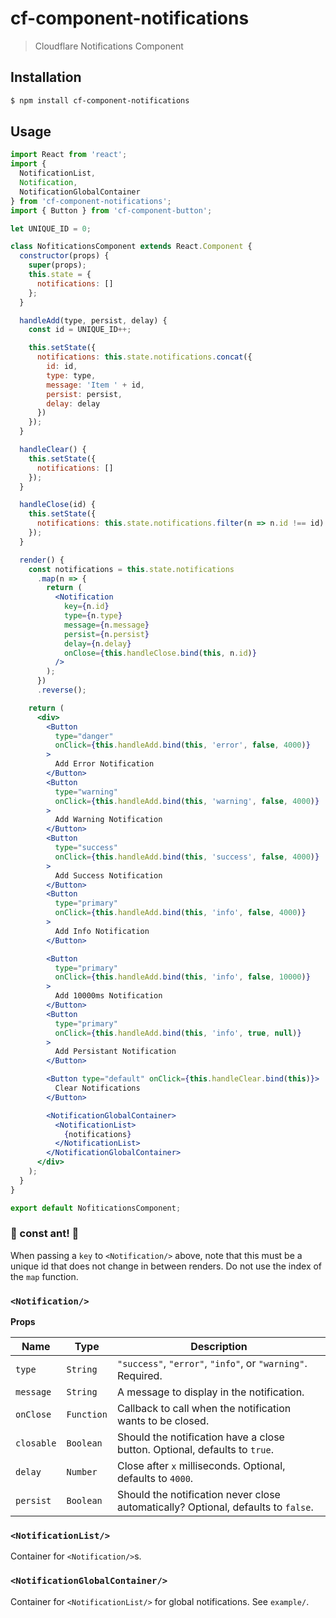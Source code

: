 # cf-component-notifications

> Cloudflare Notifications Component

## Installation

```sh
$ npm install cf-component-notifications
```

## Usage

```jsx
import React from 'react';
import {
  NotificationList,
  Notification,
  NotificationGlobalContainer
} from 'cf-component-notifications';
import { Button } from 'cf-component-button';

let UNIQUE_ID = 0;

class NofiticationsComponent extends React.Component {
  constructor(props) {
    super(props);
    this.state = {
      notifications: []
    };
  }

  handleAdd(type, persist, delay) {
    const id = UNIQUE_ID++;

    this.setState({
      notifications: this.state.notifications.concat({
        id: id,
        type: type,
        message: 'Item ' + id,
        persist: persist,
        delay: delay
      })
    });
  }

  handleClear() {
    this.setState({
      notifications: []
    });
  }

  handleClose(id) {
    this.setState({
      notifications: this.state.notifications.filter(n => n.id !== id)
    });
  }

  render() {
    const notifications = this.state.notifications
      .map(n => {
        return (
          <Notification
            key={n.id}
            type={n.type}
            message={n.message}
            persist={n.persist}
            delay={n.delay}
            onClose={this.handleClose.bind(this, n.id)}
          />
        );
      })
      .reverse();

    return (
      <div>
        <Button
          type="danger"
          onClick={this.handleAdd.bind(this, 'error', false, 4000)}
        >
          Add Error Notification
        </Button>
        <Button
          type="warning"
          onClick={this.handleAdd.bind(this, 'warning', false, 4000)}
        >
          Add Warning Notification
        </Button>
        <Button
          type="success"
          onClick={this.handleAdd.bind(this, 'success', false, 4000)}
        >
          Add Success Notification
        </Button>
        <Button
          type="primary"
          onClick={this.handleAdd.bind(this, 'info', false, 4000)}
        >
          Add Info Notification
        </Button>

        <Button
          type="primary"
          onClick={this.handleAdd.bind(this, 'info', false, 10000)}
        >
          Add 10000ms Notification
        </Button>
        <Button
          type="primary"
          onClick={this.handleAdd.bind(this, 'info', true, null)}
        >
          Add Persistant Notification
        </Button>

        <Button type="default" onClick={this.handleClear.bind(this)}>
          Clear Notifications
        </Button>

        <NotificationGlobalContainer>
          <NotificationList>
            {notifications}
          </NotificationList>
        </NotificationGlobalContainer>
      </div>
    );
  }
}

export default NofiticationsComponent;
```

### :rotating_light: const ant! :rotating_light:

When passing a `key` to `<Notification/>` above, note that this must be a unique
id that does not change in between renders. Do not use the index of the `map`
function.

### `<Notification/>`

**Props**

| Name | Type | Description |
| --- | --- | --- |
| `type` | `String` | `"success"`, `"error"`, `"info"`, or `"warning"`. Required. |
| `message` | `String` | A message to display in the notification. |
| `onClose` | `Function` | Callback to call when the notification wants to be closed. |
| `closable` | `Boolean` | Should the notification have a close button. Optional, defaults to `true`. |
| `delay` | `Number` | Close after `x` milliseconds. Optional, defaults to `4000`. |
| `persist` | `Boolean` | Should the notification never close automatically? Optional, defaults to `false`. |

### `<NotificationList/>`

Container for `<Notification/>`s.

### `<NotificationGlobalContainer/>`

Container for `<NotificationList/>` for global notifications. See `example/`.
